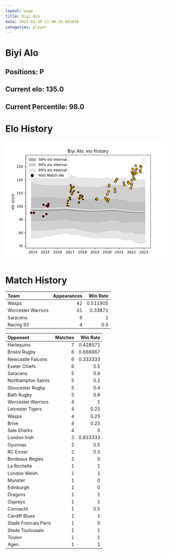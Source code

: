 ```yaml
---  
layout: page  
title: Biyi Alo  
date: 2023-01-30 11:48:24.043439  
categories: player  
---
```

# Biyi Alo

## Positions: P

## Current elo: 135.0

## Current Percentile: 98.0

# Elo History


![elo history](history_BiyiAlo.png)
# Match History


| Team               |   Appearances |   Win Rate |
|:-------------------|--------------:|-----------:|
| Wasps              |            42 |   0.511905 |
| Worcester Warriors |            31 |   0.33871  |
| Saracens           |             9 |   1        |
| Racing 92          |             4 |   0.5      |

| Opponent             |   Matches |   Win Rate |
|:---------------------|----------:|-----------:|
| Harlequins           |         7 |   0.428571 |
| Bristol Rugby        |         6 |   0.666667 |
| Newcastle Falcons    |         6 |   0.333333 |
| Exeter Chiefs        |         6 |   0.5      |
| Saracens             |         5 |   0.8      |
| Northampton Saints   |         5 |   0.2      |
| Gloucester Rugby     |         5 |   0.4      |
| Bath Rugby           |         5 |   0.8      |
| Worcester Warriors   |         4 |   1        |
| Leicester Tigers     |         4 |   0.25     |
| Wasps                |         4 |   0.25     |
| Brive                |         4 |   0.25     |
| Sale Sharks          |         4 |   0        |
| London Irish         |         3 |   0.833333 |
| Oyonnax              |         2 |   0.5      |
| RC Enisei            |         2 |   0.5      |
| Bordeaux Begles      |         2 |   0        |
| La Rochelle          |         1 |   1        |
| London Welsh         |         1 |   1        |
| Munster              |         1 |   0        |
| Edinburgh            |         1 |   0        |
| Dragons              |         1 |   1        |
| Ospreys              |         1 |   1        |
| Connacht             |         1 |   0.5      |
| Cardiff Blues        |         1 |   1        |
| Stade Francais Paris |         1 |   0        |
| Stade Toulousain     |         1 |   1        |
| Toulon               |         1 |   1        |
| Agen                 |         1 |   1        |